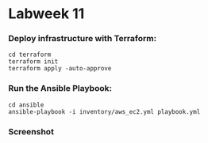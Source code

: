 # Labweek 11

### Deploy infrastructure with Terraform:
```
cd terraform
terraform init
terraform apply -auto-approve
```

### Run the Ansible Playbook:
```
cd ansible
ansible-playbook -i inventory/aws_ec2.yml playbook.yml
```

### Screenshot


